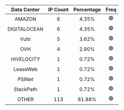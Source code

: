 | Data Center | IP Count | Percentage | Freq |
|:------------:|:--------:|:-----------:|:-----:|
| AMAZON | 6 | 4.35% | 🟢 |
| DIGITALOCEAN | 6 | 4.35% | 🟢 |
| Vultr | 5 | 3.62% | 🟢 |
| OVH | 4 | 2.90% | 🟢 |
| HIVELOCITY | 1 | 0.72% | 🟢 |
| LeaseWeb | 1 | 0.72% | 🟢 |
| PSINet | 1 | 0.72% | 🟢 |
| StackPath | 1 | 0.72% | 🟢 |
| OTHER | 113 | 81.88% | 🟢 |